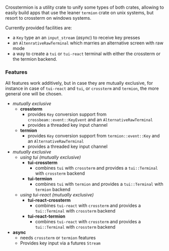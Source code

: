 
Crosstermion is a utility crate to unify some types of both crates, allowing to easily build apps that use the leaner `termion` 
crate on unix systems, but resort to crossterm on windows systems.

Currently provided facilities are:

* a `Key` type an an `input_stream` (_async_) to receive key presses
* an `AltenrativeRawTerminal` which marries an alternative screen with raw mode
* a way to create a `tui` or `tui-react` terminal with either the crossterm or the termion backend.

### Features

All features work additively, but in case they are mutually exclusive, for instance
in case of `tui-react` and `tui`, or `crossterm` and `termion`, the more general one will be chosen.

* _mutually exclusive_
    * **crossterm**
      * provides `Key` conversion support from `crossbeam::event::KeyEvent` and an `AlternativeRawTerminal`
      * provides a threaded key input channel
    * **termion**
      * provides `Key` conversion support from `termion::event::Key` and an `AlternativeRawTerminal`
      * provides a threaded key input channel
* _mutually exclusive_
    * _using tui_ _(mutually exclusive)_
        * **tui-crossterm** 
          * combines `tui` with `crossterm` and provides a `tui::Terminal` with `crossterm` backend
        * **tui-termion**
          * combines `tui` with `termion` and provides a `tui::Terminal` with `termion` backend
    * _using tui-react_ _(mutually exclusive)_
        * **tui-react-crossterm**
          * combines `tui-react` with `crossterm` and provides a `tui::Terminal` with `crossterm` backend
        * **tui-react-termion**
          * combines `tui-react` with `crossterm` and provides a `tui::Terminal` with `crossterm` backend
* **async**
   * needs `crossterm` or `termion` features
   * Provides key input via a futures `Stream`

